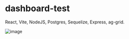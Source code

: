 # dashboard-test
React, Vite, NodeJS, Postgres, Sequelize, Express, ag-grid.

![image](https://github.com/user-attachments/assets/b7969435-e3e7-44e4-a87e-680386da744a)

